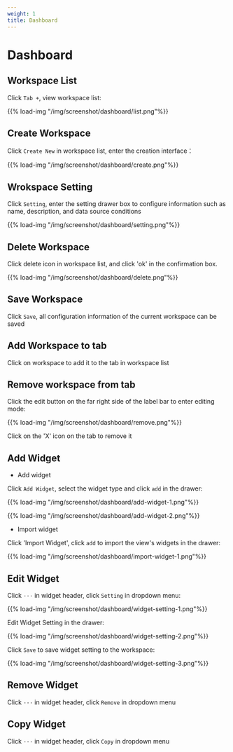```yaml
---
weight: 1
title: Dashboard
---
```


# Dashboard

## Workspace List

Click `Tab +`, view workspace list:

{{% load-img "/img/screenshot/dashboard/list.png"%}}

## Create Workspace

Click `Create New` in workspace list, enter the creation interface：

{{% load-img "/img/screenshot/dashboard/create.png"%}}

## Wrokspace Setting

Click `Setting`, enter the setting drawer box to configure information such as name, description, and data source conditions

{{% load-img "/img/screenshot/dashboard/setting.png"%}}

## Delete Workspace

Click delete icon in workspace list, and click 'ok' in the confirmation box.

{{% load-img "/img/screenshot/dashboard/delete.png"%}}

## Save Workspace

Click `Save`, all configuration information of the current workspace can be saved

## Add Workspace to tab

Click on workspace to add it to the tab in workspace list

## Remove workspace from tab

Click the edit button on the far right side of the label bar to enter editing mode:

{{% load-img "/img/screenshot/dashboard/remove.png"%}}

Click on the 'X' icon on the tab to remove it

## Add Widget

- Add widget

Click `Add Widget`, select the widget type and click `add` in the drawer:

{{% load-img "/img/screenshot/dashboard/add-widget-1.png"%}}

{{% load-img "/img/screenshot/dashboard/add-widget-2.png"%}}

- Import widget

Click 'Import Widget', click `add` to import the view's widgets in the drawer:

{{% load-img "/img/screenshot/dashboard/import-widget-1.png"%}}

## Edit Widget

Click `···` in widget header, click `Setting` in dropdown menu:

{{% load-img "/img/screenshot/dashboard/widget-setting-1.png"%}}

Edit Widget Setting in the drawer:

{{% load-img "/img/screenshot/dashboard/widget-setting-2.png"%}}

Click `Save` to save widget setting to the workspace:

{{% load-img "/img/screenshot/dashboard/widget-setting-3.png"%}}

## Remove Widget

Click `···` in widget header, click `Remove` in dropdown menu

## Copy Widget

Click `···` in widget header, click `Copy` in dropdown menu
